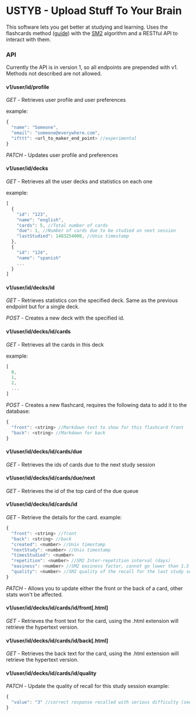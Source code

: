# USTYB - Upload Stuff To Your Brain

This software lets you get better at studying and learning. Uses the flashcards method ([guide](https://fluent-forever.com/create-better-flashcards/)) with the [SM2](https://www.supermemo.com/english/ol/sm2.htm) algorithm and a RESTful API to interact with them.

### API

Currently the API is in version 1, so all endpoints are prepended with v1. Methods not described are not allowed.

#### v1/user/id/profile
*GET* - Retrieves user profile and user preferences

example:
```javascript
{
  "name": "Someone",
  "email": "someone@everywhere.com",
  "ifttt": <url_to_maker_end_point> //experimental
}
```

*PATCH* - Updates user profile and preferences

#### v1/user/id/decks
*GET* - Retrieves all the user decks and statistics on each one

example:
```javascript
[
  {
    "id": "123",
    "name": "english",
    "cards": 5, //Total number of cards
    "due": 1, //Number of cards due to be studied on next session
    "lastStudied": 1483254000, //Unix timestamp
  },
  {
    "id": "124",
    "name": "spanish"
    ...
  }
]
```
#### v1/user/id/decks/id

*GET* - Retrieves statistics con the specified deck. Same as the previous endpoint but for a single deck.

*POST* - Creates a new deck with the specified id.

#### v1/user/id/decks/id/cards

*GET* - Retrieves all the cards in this deck

example:
```javascript
[
  0,
  1,
  2,
  ...
]
```
*POST* - Creates a new flashcard, requires the following data to add it to the database:
```javascript
{
  "front": <string> //Markdown text to show for this flashcard front
  "back": <string> //Markdown for back
}
```

#### v1/user/id/decks/id/cards/due

*GET* - Retrieves the ids of cards due to the next study session

#### v1/user/id/decks/id/cards/due/next

*GET* - Retrieves the id of the top card of the due queue

#### v1/user/id/decks/id/cards/id

*GET* - Retrieve the details for the card.
example:
```javascript
{
  "front": <string> //front
  "back": <string> //back
  "created": <number> //Unix timestamp
  "nextStudy": <number> //Unix timestamp
  "timesStudied": <number>
  "repetition": <number> //SM2 Inter-repetition interval (days)
  "easiness": <number> //SM2 easiness factor, cannot go lower than 1.3
  "quality": <number> //SM2 quality of the recall for the last study session 0 (totally forgot) - 5 (extremely easy to recall)
}
```

*PATCH* - Allows you to update either the front or the back of a card, other stats won't be affected.

#### v1/user/id/decks/id/cards/id/front[.html]

*GET* - Retrieves the front text for the card, using the .html extension will retrieve the hypertext version.

#### v1/user/id/decks/id/cards/id/back[.html]

*GET* - Retrieves the back text for the card, using the .html extension will retrieve the hypertext version.

#### v1/user/id/decks/id/cards/id/quality

*PATCH* - Update the quality of recall for this study session
example:
```javascript
{
  "value": "3" //correct response recalled with serious difficulty (see PM2 algorithm description in link)
}
```

